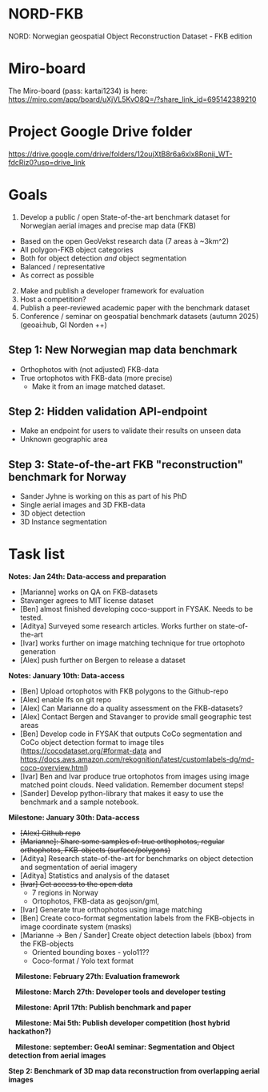 # NORD-FKB
NORD: Norwegian geospatial Object Reconstruction Dataset - FKB edition




# Miro-board

The Miro-board (pass: kartai1234) is here: https://miro.com/app/board/uXjVL5KvO8Q=/?share_link_id=695142389210

# Project Google Drive folder

https://drive.google.com/drive/folders/12oujXtB8r6a6xlx8Ronij_WT-fdcRiz0?usp=drive_link

# Goals
1. Develop a public / open State-of-the-art benchmark dataset for Norwegian aerial images and precise map data (FKB)
* Based on the open GeoVekst research data (7 areas à ~3km^2)
* All polygon-FKB object categories
* Both for object detection _and_ object segmentation
* Balanced / representative
* As correct as possible

2. Make and publish a developer framework for evaluation
3. Host a competition?
4. Publish a peer-reviewed academic paper with the benchmark dataset
5. Conference / seminar on geospatial benchmark datasets (autumn 2025) (geoai:hub, GI Norden ++)

## Step 1: New Norwegian map data benchmark
* Orthophotos with (not adjusted) FKB-data
* True ortophotos with FKB-data (more precise)
  * Make it from an image matched dataset. 

## Step 2: Hidden validation API-endpoint
* Make an endpoint for users to validate their results on unseen data
* Unknown geographic area

## Step 3: State-of-the-art FKB "reconstruction" benchmark for Norway
* Sander Jyhne is working on this as part of his PhD
* Single aerial images and 3D FKB-data
* 3D object detection
* 3D Instance segmentation

# Task list

**Notes: Jan 24th: Data-access and preparation**
* [Marianne] works on QA on FKB-datasets
* Stavanger agrees to MIT license dataset
* [Ben] almost finished developing coco-support in FYSAK. Needs to be tested. 
* [Aditya] Surveyed some research articles. Works further on state-of-the-art
* [Ivar] works further on image matching technique for true ortophoto generation
* [Alex] push further on Bergen to release a dataset

**Notes: January 10th: Data-access**

* [Ben] Upload ortophotos with FKB polygons to the Github-repo
* [Alex] enable lfs on git repo
* [Alex] Can Marianne do a quality assessment on the FKB-datasets?
* [Alex] Contact Bergen and Stavanger to provide small geographic test areas
* [Ben] Develop code in FYSAK that outputs CoCo segmentation and CoCo object detection format to image tiles (https://cocodataset.org/#format-data and https://docs.aws.amazon.com/rekognition/latest/customlabels-dg/md-coco-overview.html)
* [Ivar] Ben and Ivar produce true ortophotos from images using image matched point clouds. Need validation. Remember document steps!
* [Sander] Develop python-library that makes it easy to use the benchmark and a sample notebook.

**Milestone: January 30th: Data-access**

* ~~[Alex] Github repo~~
* ~~[Marianne]: Share some samples of: true orthophotos, regular orthophotos, FKB-objects (surface/polygons)~~
* [Aditya] Research state-of-the-art for benchmarks on object detection and segmentation of aerial imagery
* [Aditya] Statistics and analysis of the dataset
* ~~[Ivar] Get access to the open data~~
   * 7 regions in Norway
   * Ortophotos, FKB-data as geojson/gml,
* [Ivar] Generate true orthophotos using image matching
* [Ben] Create coco-format segmentation labels from the FKB-objects in image coordinate system (masks)
* [Marianne -> Ben / Sander] Create object detection labels (bbox) from the FKB-objects
   * Oriented bounding boxes - yolo11??
   * Coco-format / Yolo text format

 **Milestone: February 27th: Evaluation framework**

 **Milestone: March 27th: Developer tools and developer testing**

 **Milestone: April 17th: Publish benchmark and paper**

 **Milestone: Mai 5th: Publish developer competition (host hybrid hackathon?)**

 **Milestone: september: GeoAI seminar: Segmentation and Object detection from aerial images**

**Step 2: Benchmark of 3D map data reconstruction from overlapping aerial images**
